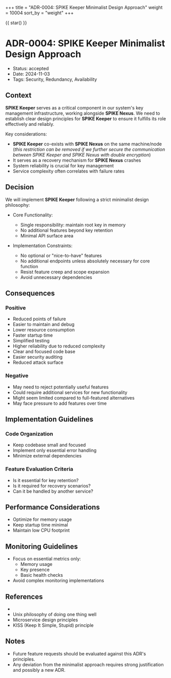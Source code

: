+++
title = "ADR-0004: SPIKE Keeper Minimalist Design Approach"
weight = 10004
sort_by = "weight"
+++

{{ star() }}

# ADR-0004: SPIKE Keeper Minimalist Design Approach

- Status: accepted
- Date: 2024-11-03
- Tags: Security, Redundancy, Availability

## Context

**SPIKE Keeper** serves as a critical component in our system's key management 
infrastructure, working alongside **SPIKE Nexus**. We need to establish clear 
design principles for **SPIKE Keeper** to ensure it fulfills its role effectively 
and reliably.

Key considerations:
- **SPIKE Keeper** co-exists with **SPIKE Nexus** on the same machine/node
  (*this restriction can be removed if we further secure the communication
  between SPIKE Keeper and SPIKE Nexus with double encryption*)
- It serves as a recovery mechanism for **SPIKE Nexus** crashes
- System reliability is crucial for key management
- Service complexity often correlates with failure rates

## Decision

We will implement **SPIKE Keeper** following a strict minimalist design 
philosophy:

* Core Functionality:
  - Single responsibility: maintain root key in memory
  - No additional features beyond key retention
  - Minimal API surface area

* Implementation Constraints:
  - No optional or "nice-to-have" features
  - No additional endpoints unless absolutely necessary for core function
  - Resist feature creep and scope expansion
  - Avoid unnecessary dependencies

## Consequences

### Positive
- Reduced points of failure
- Easier to maintain and debug
- Lower resource consumption
- Faster startup time
- Simplified testing
- Higher reliability due to reduced complexity
- Clear and focused code base
- Easier security auditing
- Reduced attack surface

### Negative
- May need to reject potentially useful features
- Could require additional services for new functionality
- Might seem limited compared to full-featured alternatives
- May face pressure to add features over time

## Implementation Guidelines

### Code Organization

- Keep codebase small and focused
- Implement only essential error handling
- Minimize external dependencies

### Feature Evaluation Criteria

- Is it essential for key retention?
- Is it required for recovery scenarios?
- Can it be handled by another service?

## Performance Considerations

- Optimize for memory usage
- Keep startup time minimal
- Maintain low CPU footprint

## Monitoring Guidelines

* Focus on essential metrics only:
  - Memory usage
  - Key presence
  - Basic health checks
* Avoid complex monitoring implementations

## References
- 
- Unix philosophy of doing one thing well
- Microservice design principles
- KISS (Keep It Simple, Stupid) principle

## Notes

* Future feature requests should be evaluated against this ADR's principles. 
* Any deviation from the minimalist approach requires strong justification and 
possibly a new ADR.
